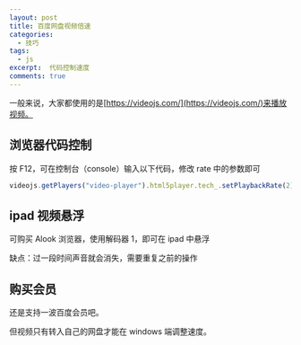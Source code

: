 ```yaml
---
layout: post
title: 百度网盘视频倍速
categories: 
  - 技巧
tags:
  - js
excerpt:  代码控制速度
comments: true
---
```


一般来说，大家都使用的是[https://videojs.com/](https://videojs.com/)来播放视频。

## 浏览器代码控制

按 F12，可在控制台（console）输入以下代码，修改 rate 中的参数即可

```js
videojs.getPlayers("video-player").html5player.tech_.setPlaybackRate(2) //2倍速 
```

## ipad 视频悬浮

可购买 Alook 浏览器，使用解码器 1，即可在 ipad 中悬浮

缺点：过一段时间声音就会消失，需要重复之前的操作

## 购买会员

还是支持一波百度会员吧。

但视频只有转入自己的网盘才能在 windows 端调整速度。